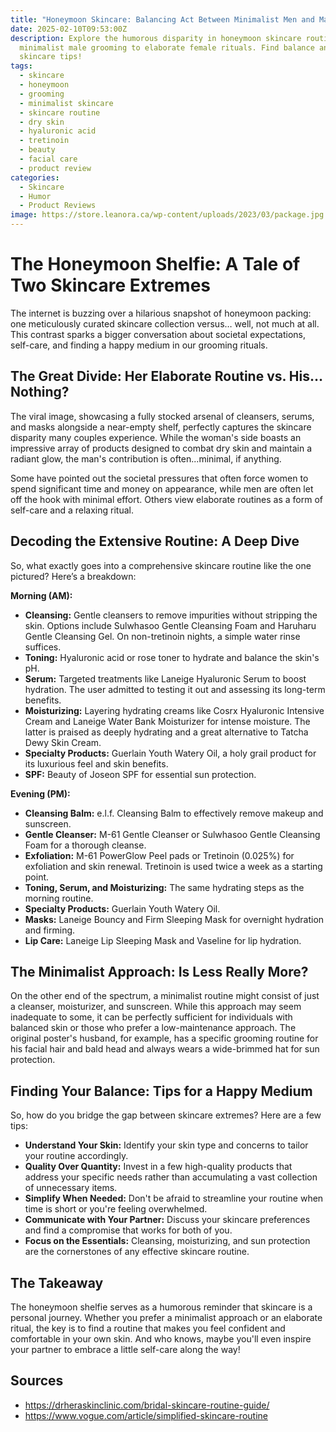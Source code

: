 ```yaml
---
title: "Honeymoon Skincare: Balancing Act Between Minimalist Men and Maximalist Women"
date: 2025-02-10T09:53:00Z
description: Explore the humorous disparity in honeymoon skincare routines. From
  minimalist male grooming to elaborate female rituals. Find balance and
  skincare tips!
tags:
  - skincare
  - honeymoon
  - grooming
  - minimalist skincare
  - skincare routine
  - dry skin
  - hyaluronic acid
  - tretinoin
  - beauty
  - facial care
  - product review
categories:
  - Skincare
  - Humor
  - Product Reviews
image: https://store.leanora.ca/wp-content/uploads/2023/03/package.jpg
---
```

# The Honeymoon Shelfie: A Tale of Two Skincare Extremes

The internet is buzzing over a hilarious snapshot of honeymoon packing: one meticulously curated skincare collection versus… well, not much at all. This contrast sparks a bigger conversation about societal expectations, self-care, and finding a happy medium in our grooming rituals. 

## The Great Divide: Her Elaborate Routine vs. His… Nothing?

The viral image, showcasing a fully stocked arsenal of cleansers, serums, and masks alongside a near-empty shelf, perfectly captures the skincare disparity many couples experience. While the woman's side boasts an impressive array of products designed to combat dry skin and maintain a radiant glow, the man's contribution is often...minimal, if anything.

Some have pointed out the societal pressures that often force women to spend significant time and money on appearance, while men are often let off the hook with minimal effort. Others view elaborate routines as a form of self-care and a relaxing ritual.

## Decoding the Extensive Routine: A Deep Dive

So, what exactly goes into a comprehensive skincare routine like the one pictured? Here’s a breakdown:

**Morning (AM):**

* **Cleansing:** Gentle cleansers to remove impurities without stripping the skin. Options include Sulwhasoo Gentle Cleansing Foam and Haruharu Gentle Cleansing Gel. On non-tretinoin nights, a simple water rinse suffices.
* **Toning:** Hyaluronic acid or rose toner to hydrate and balance the skin's pH.
* **Serum:** Targeted treatments like Laneige Hyaluronic Serum to boost hydration. The user admitted to testing it out and assessing its long-term benefits.
* **Moisturizing:** Layering hydrating creams like Cosrx Hyaluronic Intensive Cream and Laneige Water Bank Moisturizer for intense moisture. The latter is praised as deeply hydrating and a great alternative to Tatcha Dewy Skin Cream.
* **Specialty Products:** Guerlain Youth Watery Oil, a holy grail product for its luxurious feel and skin benefits.
* **SPF:** Beauty of Joseon SPF for essential sun protection.

**Evening (PM):**

* **Cleansing Balm:** e.l.f. Cleansing Balm to effectively remove makeup and sunscreen.
* **Gentle Cleanser:** M-61 Gentle Cleanser or Sulwhasoo Gentle Cleansing Foam for a thorough cleanse.
* **Exfoliation:** M-61 PowerGlow Peel pads or Tretinoin (0.025%) for exfoliation and skin renewal. Tretinoin is used twice a week as a starting point.
* **Toning, Serum, and Moisturizing:** The same hydrating steps as the morning routine.
* **Specialty Products:** Guerlain Youth Watery Oil.
* **Masks:** Laneige Bouncy and Firm Sleeping Mask for overnight hydration and firming.
* **Lip Care:** Laneige Lip Sleeping Mask and Vaseline for lip hydration.

## The Minimalist Approach: Is Less Really More?

On the other end of the spectrum, a minimalist routine might consist of just a cleanser, moisturizer, and sunscreen. While this approach may seem inadequate to some, it can be perfectly sufficient for individuals with balanced skin or those who prefer a low-maintenance approach. The original poster's husband, for example, has a specific grooming routine for his facial hair and bald head and always wears a wide-brimmed hat for sun protection.

## Finding Your Balance: Tips for a Happy Medium

So, how do you bridge the gap between skincare extremes? Here are a few tips:

* **Understand Your Skin:** Identify your skin type and concerns to tailor your routine accordingly.
* **Quality Over Quantity:** Invest in a few high-quality products that address your specific needs rather than accumulating a vast collection of unnecessary items.
* **Simplify When Needed:** Don't be afraid to streamline your routine when time is short or you're feeling overwhelmed.
* **Communicate with Your Partner:** Discuss your skincare preferences and find a compromise that works for both of you.
* **Focus on the Essentials:** Cleansing, moisturizing, and sun protection are the cornerstones of any effective skincare routine.

## The Takeaway

The honeymoon shelfie serves as a humorous reminder that skincare is a personal journey. Whether you prefer a minimalist approach or an elaborate ritual, the key is to find a routine that makes you feel confident and comfortable in your own skin. And who knows, maybe you'll even inspire your partner to embrace a little self-care along the way!

## Sources

* https://drheraskinclinic.com/bridal-skincare-routine-guide/
* https://www.vogue.com/article/simplified-skincare-routine
